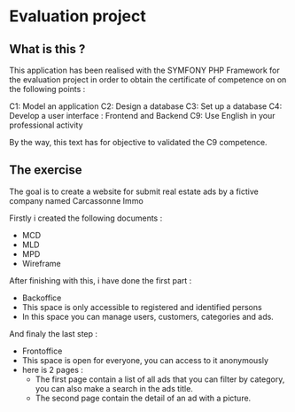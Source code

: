 # Evaluation project

## What is this ?

This application has been realised with the SYMFONY PHP Framework for the evaluation project in order to obtain
the certificate of competence on on the following points :

C1: Model an application
C2: Design a database
C3: Set up a database
C4: Develop a user interface : Frontend and Backend
C9: Use English in your professional activity


By the way, this text has for objective to validated the C9 competence.

## The exercise

The goal is to create a website for submit real estate ads by a fictive company named Carcassonne Immo

Firstly i created the following documents :

* MCD
* MLD
* MPD
* Wireframe

After finishing with this, i have done the first part : 

* Backoffice
 * This space is only accessible to registered and identified persons
 * In this space you can manage users, customers, categories and ads.

And finaly the last step :

* Frontoffice
 * This space is open for everyone, you can access to it anonymously
 * here is 2 pages :
   * The first page contain a list of all ads that you can filter by category, you can also make a search in the ads title.
   * The second page contain the detail of an ad with a picture.
